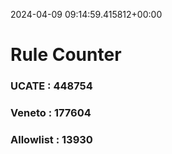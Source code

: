 2024-04-09 09:14:59.415812+00:00
# Rule Counter 
 ### UCATE : 448754

 ### Veneto : 177604

 ### Allowlist : 13930